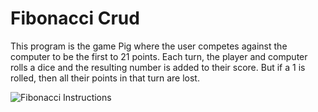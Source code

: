 # Fibonacci Crud

This program is the game Pig where the user competes against the computer to be the first to 21 points. Each turn, the player and computer rolls a dice and the resulting number is added to their score. But if a 1 is rolled, then all their points in that turn are lost.

![Fibonacci Instructions](https://github.com/coleternes/gifs/blob/main/cpsc231/pig.gif)
